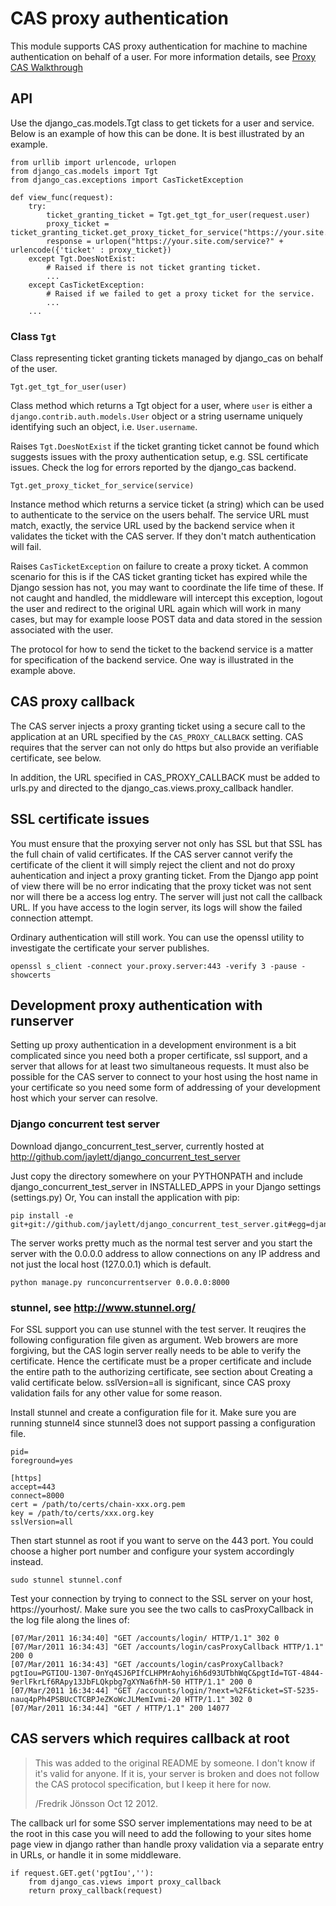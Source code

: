 # CAS proxy authentication

This module supports CAS proxy authentication for machine to machine authentication
on behalf of a user. For more information details, see [Proxy CAS Walkthrough](https://wiki.jasig.org/display/CAS/Proxy+CAS+Walkthrough)

## API

Use the django_cas.models.Tgt class to get tickets for a user and service. Below
is an example of how this can be done. It is best illustrated by an example.

```
from urllib import urlencode, urlopen
from django_cas.models import Tgt
from django_cas.exceptions import CasTicketException

def view_func(request):
	try:
		ticket_granting_ticket = Tgt.get_tgt_for_user(request.user)
		proxy_ticket = ticket_granting_ticket.get_proxy_ticket_for_service("https://your.site.com/service")
		response = urlopen("https://your.site.com/service?" +  urlencode({'ticket' : proxy_ticket})
	except Tgt.DoesNotExist:
		# Raised if there is not ticket granting ticket.
		...
	except CasTicketException:
		# Raised if we failed to get a proxy ticket for the service.
		...
	...
```

### Class ```Tgt```

Class representing ticket granting tickets managed by django_cas on behalf of the user.

`Tgt.get_tgt_for_user(user)`

Class method which returns a Tgt object for a user, where `user` is either a 
`django.contrib.auth.models.User` object or a string username uniquely identifying
such an object, i.e. `User.username`.

Raises `Tgt.DoesNotExist` if the ticket granting ticket cannot be found which suggests
issues with the proxy authentication setup, e.g. SSL certificate issues. Check the 
log for errors reported by the django_cas backend.

`Tgt.get_proxy_ticket_for_service(service)`

Instance method which returns a service ticket (a string) which can be used to
authenticate to the service on the users behalf. The service URL must match, 
exactly, the service URL used by the backend service when it validates the ticket
with the CAS server. If they don't match authentication will fail.

Raises `CasTicketException` on failure to create a proxy ticket. A common scenario
for this is if the CAS ticket granting ticket has expired while the Django session
has not, you may want to coordinate the life time of these. If not caught and handled,
the middleware will intercept this exception, logout the user and redirect to the
original URL again which will work in many cases, but may for example loose POST data
and data stored in the session associated with the user.

The protocol for how to send the ticket to the backend service is a matter for
specification of the backend service. One way is illustrated in the example above.

## CAS proxy callback

The CAS server injects a proxy granting ticket using a secure call to the application
at an URL specified by the `CAS_PROXY_CALLBACK` setting. CAS requires that the server
can not only do https but also provide an verifiable certificate, see below.

In addition, the URL specified in CAS_PROXY_CALLBACK must be added to urls.py and 
directed to the django_cas.views.proxy_callback handler.

## SSL certificate issues

You must ensure that the proxying server not only has SSL but that SSL has the full
chain of valid certificates. If the CAS server cannot verify the certificate of the 
client it will simply reject the client and not do proxy auhentication and inject
a proxy granting ticket. From the Django app point of view there will be no error
indicating that the proxy ticket was not sent nor will there be a access log entry.
The server will just not call the callback URL. If you have access to the login
server, its logs will show the failed connection attempt.
 
Ordinary authentication will still work. You can use the openssl utility to investigate
the certificate your server publishes.

```
openssl s_client -connect your.proxy.server:443 -verify 3 -pause -showcerts 
```

## Development proxy authentication with runserver

Setting up proxy authentication in a development environment is a bit complicated since
you need both a proper certificate, ssl support, and a server that allows for at least
two simultaneous requests. It must also be possible for the CAS server to connect
to your host using the host name in your certificate so you need some form of addressing
of your development host which your server can resolve.

### Django concurrent test server

Download django_concurrent_test_server, currently hosted at 
http://github.com/jaylett/django_concurrent_test_server

Just copy the directory somewhere on your PYTHONPATH and include django_concurrent_test_server
in INSTALLED_APPS in your Django settings (settings.py) Or, You can install the application with pip:
```
pip install -e git+git://github.com/jaylett/django_concurrent_test_server.git#egg=django_concurrent_test_server
```

The server works pretty much as the normal test server and you start the server with the 0.0.0.0
address to allow connections on any IP address and not just the local host (127.0.0.1) which is
default.
```
python manage.py runconcurrentserver 0.0.0.0:8000
```

### stunnel, see http://www.stunnel.org/

For SSL support you can use stunnel with the test server.
It reuqires the following configuration file given as argument. Web
browers are more forgiving, but the CAS login server really needs to be
able to verify the certificate. Hence the certificate must be a proper
certificate and include the entire path to the authorizing certificate,
see section about Creating a valid certificate below.
sslVersion=all is significant, since CAS proxy validation fails
for any other value for some reason.

Install stunnel and create a configuration file for it. Make sure you are
running stunnel4 since stunnel3 does not support passing a configuration file.
```
pid=
foreground=yes

[https]
accept=443
connect=8000
cert = /path/to/certs/chain-xxx.org.pem
key = /path/to/certs/xxx.org.key
sslVersion=all
```

Then start stunnel as root if you want to serve on the 443 port. You could
choose a higher port number and configure your system accordingly instead.
```
sudo stunnel stunnel.conf
```

Test your connection by trying to connect to the SSL server on your host, 
https://yourhost/. Make sure you see the two calls to casProxyCallback in
the log file along the lines of:
```
[07/Mar/2011 16:34:40] "GET /accounts/login/ HTTP/1.1" 302 0
[07/Mar/2011 16:34:43] "GET /accounts/login/casProxyCallback HTTP/1.1" 200 0
[07/Mar/2011 16:34:43] "GET /accounts/login/casProxyCallback?pgtIou=PGTIOU-1307-0nYq4SJ6PIfCLHPMrAohyi6h6d93UTbhWqC&pgtId=TGT-4844-9erlFkrLf6RApy13JbFLQkpbg7gXYNa6fhM-50 HTTP/1.1" 200 0
[07/Mar/2011 16:34:44] "GET /accounts/login/?next=%2F&ticket=ST-5235-nauq4pPh4PSBUcCTCBPJeZKoWcJLMemIvmi-20 HTTP/1.1" 302 0
[07/Mar/2011 16:34:44] "GET / HTTP/1.1" 200 14077
```

## CAS servers which requires callback at root

> This was added to the original README by someone. I don't know if it's valid for
> anyone. If it is, your server is broken and does not follow the CAS protocol
> specification, but I keep it here for now.
>
> /Fredrik Jönsson Oct 12 2012.

The callback url for some SSO server implementations may need to be at the root
in this case you will need to add the following to your sites home page view 
in django rather than handle proxy validation via a separate entry in URLs, or 
handle it in some middleware. 

```
if request.GET.get('pgtIou',''):
    from django_cas.views import proxy_callback
    return proxy_callback(request)
```